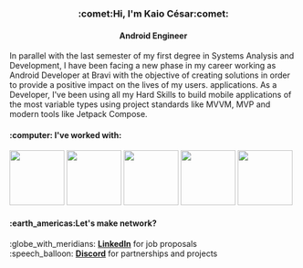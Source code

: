<h3 align="center">:comet:Hi, I'm Kaio César:comet:</h3>
<h4 align="center">Android Engineer</h4>





In parallel with the last semester of my first degree in Systems Analysis and Development, I have been facing a new phase in my career working as Android Developer at Bravi with the objective of creating solutions in order to provide a positive impact on the lives of my users. applications. As a Developer, I've been using all my Hard Skills to build mobile applications of the most variable types using project standards like MVVM, MVP and modern tools like Jetpack Compose.

<h4>:computer: I've worked with:</h4>
<div>
    <img width="96" src="https://cdn.jsdelivr.net/gh/devicons/devicon/icons/androidstudio/androidstudio-original-wordmark.svg" />
    <img width="96" src="https://cdn.jsdelivr.net/gh/devicons/devicon/icons/kotlin/kotlin-original-wordmark.svg" />
    <img width="96" src="https://cdn.jsdelivr.net/gh/devicons/devicon/icons/sqlite/sqlite-original-wordmark.svg" />
    <img width="96" src="https://cdn.jsdelivr.net/gh/devicons/devicon/icons/gradle/gradle-plain-wordmark.svg" />
    <img width="96" src="https://cdn.jsdelivr.net/gh/devicons/devicon/icons/git/git-original-wordmark.svg" />
</div>

<h4>:earth_americas:Let's make network?</h4>
<p>
:globe_with_meridians: <a href="https://www.linkedin.com/in/kaioribeiro/"><b>LinkedIn</b></a> for job proposals <br>
:speech_balloon: <a href="Kaio#9502"><b>Discord</b></a> for partnerships and projects <br>
</p>
